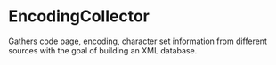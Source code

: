 # EncodingCollector
Gathers code page, encoding, character set information from different sources with the goal of building an XML database.
